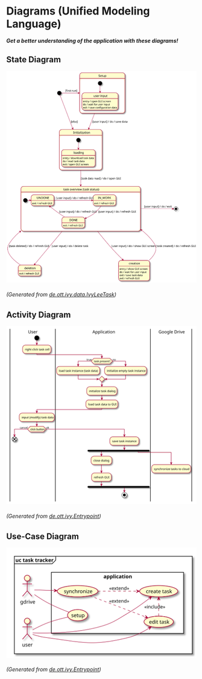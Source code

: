 # Diagrams (Unified Modeling Language)
_**Get a better understanding of the application with these diagrams!**_

## State Diagram
![state_diagram](files/uml-state-diagram.svg)  
###### *(Generated from [de.ott.ivy.data.IvyLeeTask](/extension-api/src/main/kotlin/de/ott/ivy/data/IvyLeeTask.kt))*  

## Activity Diagram
![acitivty diagram](files/uml-activity-diagram.svg)  
###### *(Generated from [de.ott.ivy.Entrypoint](../src/main/kotlin/de/ott/ivy/Entrypoint.kt))*

## Use-Case Diagram    
![use case diagram](files/uml-use-case.svg)  
###### *(Generated from [de.ott.ivy.Entrypoint](../src/main/kotlin/de/ott/ivy/Entrypoint.kt))*